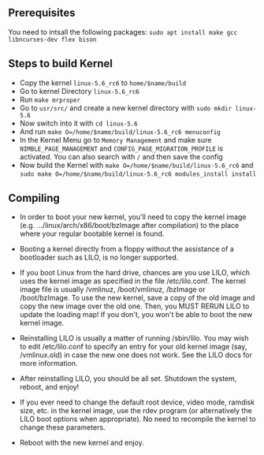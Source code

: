 ## Prerequisites

You need to intsall the following packages:
`sudo apt install make gcc libncurses-dev flex bison`

## Steps to build Kernel

- Copy the kernel `linux-5.6_rc6` to `home/$name/build`
- Go to kernel Directory `linux-5.6_rc6`
- Run `make mrproper`
- Go to `usr/src/` and create a new kernel directory with `sudo mkdir linux-5.6`
- Now switch into it with `cd linux-5.6`
- And run `make O=/home/$name/build/linux-5.6_rc6 menuconfig`
- In the Kernel Menu go to `Memory Management` and make sure `NIMBLE_PAGE_MANAGEMENT` and `CONFIG_PAGE_MIGRATION_PROFILE` is activated. You can also search with `/` and then save the config
- Now build the Kernel with `make O=/home/$name/build/linux-5.6_rc6` and `sudo make O=/home/$name/build/linux-5.6_rc6 modules_install install`

## Compiling

- In order to boot your new kernel, you'll need to copy the kernel image (e.g. .../linux/arch/x86/boot/bzImage after compilation) to the place where your regular bootable kernel is found.

- Booting a kernel directly from a floppy without the assistance of a bootloader such as LILO, is no longer supported.

- If you boot Linux from the hard drive, chances are you use LILO, which uses the kernel image as specified in the file /etc/lilo.conf. The kernel image file is usually /vmlinuz, /boot/vmlinuz, /bzImage or /boot/bzImage. To use the new kernel, save a copy of the old image and copy the new image over the old one. Then, you MUST RERUN LILO to update the loading map! If you don't, you won't be able to boot the new kernel image.

- Reinstalling LILO is usually a matter of running /sbin/lilo. You may wish to edit /etc/lilo.conf to specify an entry for your old kernel image (say, /vmlinux.old) in case the new one does not work. See the LILO docs for more information.

- After reinstalling LILO, you should be all set. Shutdown the system, reboot, and enjoy!

- If you ever need to change the default root device, video mode, ramdisk size, etc. in the kernel image, use the rdev program (or alternatively the LILO boot options when appropriate). No need to recompile the kernel to change these parameters.

- Reboot with the new kernel and enjoy.
